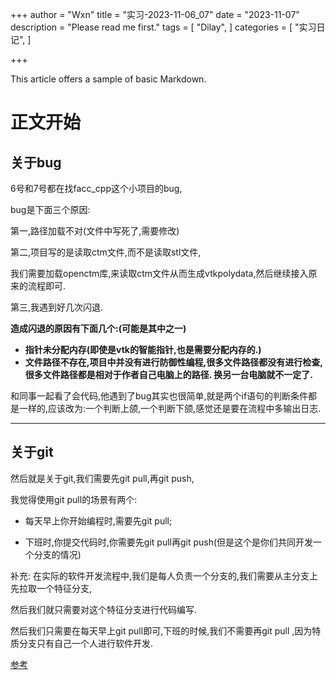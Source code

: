 +++
author = "Wxn"
title = "实习-2023-11-06_07"
date = "2023-11-07"
description = "Please read me first."
tags = [
	"Dilay",
]
categories = [
    "实习日记",
]

+++

This article offers a sample of basic Markdown.
<!--more-->

# 正文开始

## 关于bug

6号和7号都在找facc_cpp这个小项目的bug,

bug是下面三个原因:

第一,路径加载不对(文件中写死了,需要修改)

第二,项目写的是读取ctm文件,而不是读取stl文件,

我们需要加载openctm库,来读取ctm文件从而生成vtkpolydata,然后继续接入原来的流程即可.

第三,我遇到好几次闪退.

**造成闪退的原因有下面几个:(可能是其中之一)**

- **指针未分配内存(即使是vtk的智能指针,也是需要分配内存的.)**
- **文件路径不存在,项目中并没有进行防御性编程,很多文件路径都没有进行检查,很多文件路径都是相对于作者自己电脑上的路径. 换另一台电脑就不一定了.**



和同事一起看了会代码,他遇到了bug其实也很简单,就是两个if语句的判断条件都是一样的,应该改为:一个判断上颌,一个判断下颌,感觉还是要在流程中多输出日志.

---

## 关于git

然后就是关于git,我们需要先git pull,再git push,

我觉得使用git pull的场景有两个:

- 每天早上你开始编程时,需要先git pull;

- 下班时,你提交代码时,你需要先git pull再git push(但是这个是你们共同开发一个分支的情况)

补充: 在实际的软件开发流程中,我们是每人负责一个分支的,我们需要从主分支上先拉取一个特征分支,

然后我们就只需要对这个特征分支进行代码编写.

然后我们只需要在每天早上git pull即可,下班的时候,我们不需要再git pull ,因为特质分支只有自己一个人进行软件开发.

[参考](https://blog.csdn.net/weixin_52668597/article/details/133580032?spm=1001.2014.3001.5501)